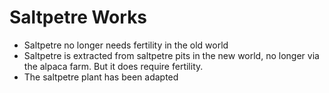 # Saltpetre Works

- Saltpetre no longer needs fertility in the old world
- Saltpetre is extracted from saltpetre pits in the new world, no longer via the alpaca farm. But it does require fertility.
- The saltpetre plant has been adapted
